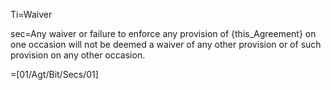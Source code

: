 Ti=Waiver

sec=Any waiver or failure to enforce any provision of {this_Agreement} on one occasion will not be deemed a waiver of any other provision or of such provision on any other occasion.

=[01/Agt/Bit/Secs/01]
